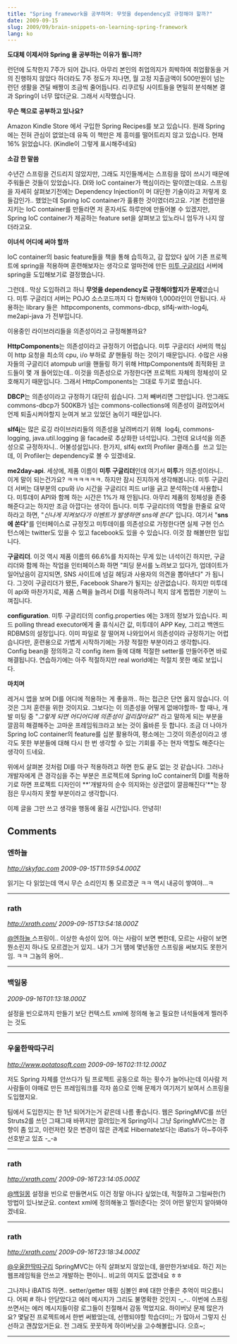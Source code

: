 ```yaml
---
title: "Spring framework을 공부하며: 무엇을 dependency로 규정해야 할까?"
date: 2009-09-15
slug: 2009/09/brain-snippets-on-learning-spring-framework
lang: ko
---
```


**도대체 이제서야 Spring 을 공부하는 이유가 뭡니까?**

런던에 도착한지 7주가 되어 갑니다. 아무리 본인의 취업의지가 희박하여 취업활동을 거의 진행하지 않았다 하더라도 7주 정도가 지나면, 월 고정 지출금액이 500만원이 넘는 런던 생활을 견딜 배짱이 조금씩 줄어듭니다. 리쿠르팅 사이트들을 면밀히 분석해본 결과 Spring이 너무 많더군요. 그래서 시작했습니다.

**무슨 책으로 공부하고 있나요?**

Amazon Kindle Store 에서 구입한 Spring Recipes를 보고 있습니다. 원래 Spring에는 전혀 관심이 없었는데 유독 이 책만은 제 흥미를 떨어트리지 않고 있습니다. 현재 16% 읽었습니다. (Kindle이 그렇게 표시해주네요)

**소감 한 말씀**

수년간 스프링을 건드리지 않았지만, 그래도 지인들께서는 스프링을 많이 쓰시기 때문에 주워들은 것들이 있었습니다. DI와 IoC container가 핵심이라는 말이였는데요. 스프링을 자세히 살펴보기전에는 Dependency Injection이 머 대단한 기술이라고 저렇게 호들갑인가.. 했었는데 Spring IoC container가 훌륭한 것이였더라고요. 기본 컨셉만을 지키는 IoC container를 만들라면 저 혼자서도 하루만에 만들어볼 수 있겠지만, Spring IoC container가 제공하는 feature set을 살펴보고 있노라니 엄두가 나지 않더라고요.

**이녀석 어디에 써야 할까**

IoC container의 basic feature들을 책을 통해 습득하고, 감 잡았다 싶어 기존 프로젝트에 spring을 적용하며 훈련해보자는 생각으로 얼마전에 만든 [미투 구글리더](http://me2day.net/me2/app/view/a1v) 서버에 spring을 도입해보기로 결정했습니다.

그런데.. 막상 도입하려고 하니 **무엇을 dependency로 규정해야할지가 문제**였습니다. 미투 구글리더 서버는 POJO 소스코드까지 다 합쳐봐야 1,000라인이 안됩니다. 사용하는 library 들은  httpcomponents, commons-dbcp, slf4j-with-log4j, me2api-java 가 전부입니다.

이용중인 라이브러리들을 의존성이라고 규정해볼까요?

**HttpComponents**는 의존성이라고 규정하기 어렵습니다. 미투 구글리더 서버의 핵심이 http 요청을 최소의 cpu, i/o 부하로 *잘* 핸들링 하는 것이기 때문입니다. 수많은 사용자들의 구글리더 atompub url을 핸들링 하기 위해 HttpComponents에 최적화된 코드들이 몇 개 들어있는데.. 이것을 의존성으로 가정한다면 프로젝트 자체의 정체성이 모호해지기 때문입니다. 그래서 HttpComponents는 그대로 두기로 했습니다.

**DBCP**는 의존성이라고 규정하기 대단히 쉽습니다. 그저 빼버리면 그만입니다. 안그래도 commons-dbcp가 500KB가 넘는 commons-collections에 의존성이 걸려있어서 언제 퇴출시켜야할지 눈여겨 보고 있었던 놈이기 때문입니다.

**slf4j**는 많은 로깅 라이브러리들의 의존성을 날려버리기 위해  log4j, commons-logging, java.util.logging 을 facade로 추상화한 녀석입니다. 그런데 요녀석을 의존성으로 규정하자니.. 어불성설입니다. 한가지, slf4j ext의 Profiler 클래스를  쓰고 있는데, 이 Profiler는 dependency로 볼 수 있겠네요.

**me2day-api**. 세상에, 제품 이름이 **미투 구글리더**인데 여기서 **미투**가 의존성이라니.. 이게 말이 되는건가요? ㅋㅋㅋㅋㅋㅋ. 하지만 잠시 진지하게 생각해봅니다. 미투 구글리더 서버는 대부분의 cpu와 i/o 시간을 구글리더 피드 url을 긁고 분석하는데 사용합니다. 미투데이 API와 함께 하는 시간은 1%가 채 안됩니다. 아무리 제품의 정체성을 존중해준다고는 하지만 조금 아깝다는 생각이 듭니다. 미투 구글리더의 역할을 한줄로 요약하라고 하면, "*신나게 지켜보다가 이벤트가 발생하면 sns에 쏜다*" 입니다. 여기서 "**sns에 쏜다**"를 인터페이스로 규정짓고 미투데이를 의존성으로 가정한다면 실제 구현 인스턴스에는 twitter도 있을 수 있고 facebook도 있을 수 있습니다. 이것 참 해볼만한 일입니다.

**구글리더**. 이것 역시 제품 이름의 66.6%를 차지하는 무게 있는 녀석이긴 하지만, 구글리더와 함께 하는 작업을 인터페이스화 하면 "피딩 문서를 노려보고 있다가, 업데이트가 일어났음이 감지되면, SNS 사이트에 넘길 헤딩과 사용자의 의견을 뽑아낸다" 가 됩니다. 그것이 구글리더가 됐든, Facebook Share가 될지는 상관없습니다. 하지만 미투데이 api와 마찬가지로, 제품 스펙을 늘려서 DI를 적용하려니 적지 않게 찝찝한 기분이 느껴집니다.

**configuration**. 미투 구글리더의 config.properties 에는 3개의 정보가 있습니다. 피드 polling thread executor에게 줄 휴식시간 값, 미투데이 APP Key, 그리고 백엔드 RDBMS의 설정입니다. 이미 파일로 잘 떨어져 나와있어서 의존성이라 규정하기는 어렵습니다만, 훈련용으로 가볍게 시작하기에는 가장 적절한 부분이라고 생각합니다. Config bean을 정의하고 각 config item 들에 대해 적절한 setter를 만들어주면 바로 해결됩니다. 연습하기에는 아주 적절하지만 real world에는 적절치 못한 예로 보입니다.

**마치며**

레거시 앱을 보며 DI를 어디에 적용하는 게 좋을까.. 하는 접근은 단연 옳지 않습니다. 이것은 그저 훈련을 위한 것이지요. 그보다는 이 의존성을 어떻게 없애야할까- 할 때나, 개발 미팅 중 "*그렇게 되면 어디어디에 의존성이 걸리잖아요?*" 라고 말하게 되는 부분을 깔끔히 해결해주는 고마운 프레임워크라고 보는 것이 옳바른 듯 합니다. 조금 더 나아가 Spring IoC container의 feature를 십분 활용하여, 평소에는 그것이 의존성이라고 생각도 못한 부분들에 대해 다시 한 번 생각할 수 있는 기회를 주는 현자 역할도 해준다는 생각이 드네요.

위에서 살펴본 것처럼 DI를 마구 적용하려고 하면 한도 끝도 없는 것 같습니다. 그러나 개발자에게 큰 경각심을 주는 부분은 프로젝트에 Spring IoC container의 DI를 적용하기로 하면 프로젝트 디자인이 **'개발자의 순수 의지와는 상관없이 깔끔해진다'**는 장점은 무시하지 못할 부분이라고 생각합니다.

이제 글을 그만 쓰고 생각을 행동에 옮길 시간입니다. 안녕히!

## Comments

### 엔하늘
*http://skyfac.com*
*2009-09-15T11:59:54.000Z*

읽기는 다 읽었는데
역시 무슨 소리인지 통 모르겠군 ㅋㅋ
역시 내공이 쌓여야...ㅋ

---

### rath
*http://xrath.com/*
*2009-09-15T13:54:18.000Z*

[@엔하늘 ](#comment-9675)
스프링이.. 이상한 속성이 있어. 아는 사람이 보면 뻔한데, 모르는 사람이 보면 뭔소린지 하나도 모르겠는거 있지..
내가 그거 떔에 몇년동안 스프링을 써보지도 못한거임. ㅋㅋ 그놈의 용어..

---

### 백일몽
*2009-09-16T01:13:18.000Z*

설정을 빈으로까지 만들기 보단 컨텍스트 xml에 정의해 놓고 필요한 녀석들에게 찔러주는 것도

---

### 우울한딱따구리
*http://www.potatosoft.com*
*2009-09-16T02:11:12.000Z*

저도 Spring 자체를 안쓰다가 팀 프로젝트 공동으로 하는 횟수가 늘어나는데 이사람 저사람들이 야매로 만든 프레임워크를 각자 씀으로 인해 문제가 여기저기 보여서 스프링을 도입했지요.

팀에서 도입한지는 한 1년 되어가는거 같은데 나름 좋습니다. 웹은 SpringMVC를 쓰던 Struts2를 쓰던 그때그때 바뀌지만 깔려있는게 Spring이니 그냥 SpringMVC쓰는 경향이 좀 있고, 이런저런 잦은 변경이 많은 관계로 Hibernate보다는 iBatis가 아~주아주 선호받고 있죠 -_-a

---

### rath
*http://xrath.com/*
*2009-09-16T23:14:05.000Z*

[@백일몽](#comment-9681)
설정을 빈으로 만들면서도 이건 정말 아니다 싶었는데, 적절하고 그럴싸한(?) 방법이 있나보군요. context xml에 정의해놓고 찔러준다는 것이 어떤 말인지 알아봐야겠네요.

---

### rath
*http://xrath.com/*
*2009-09-16T23:18:34.000Z*

[@우울한딱따구리](#comment-9682)
SpringMVC는 아직 살펴보지 않았는데, 쓸만한가보네요. 하긴 저는 웹프레임웍을 안쓰고 개발하는 편이니.. 비교의 여지도 없겠네요 ㅎㅎ

그나저나 iBATIS 하면.. setter/getter 매핑 심볼인 #에 대한 안좋은 추억이 떠오릅니다. 어찌 # 하나 안닫았다고 에러 메시지가 그리도 불명확한 것인지 -_-.. 이번에 스프링 쓰면서는 에러 메시지들이랑 로그들이 친절해서 감동 먹었지요.
하이버닛 문제 많은가요? 몇달전 프로젝트에서 한번 써봤었는데, 선행되야할 학습더미;; 가 많아서 그렇지 신선하고 괜찮았거든요.  전 그래도 꿋꿋하게 하이버닛을 고수해볼랍니다. 으흐~;

---

